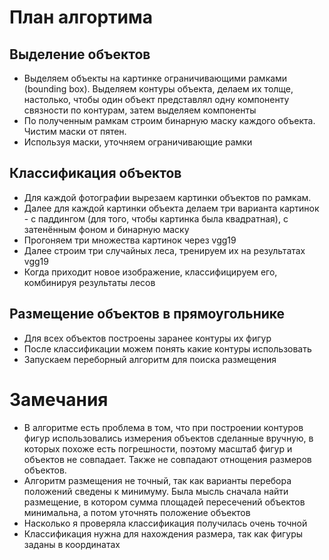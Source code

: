 # План алгортима
## Выделение объектов
* Выделяем объекты на картинке ограничивающими рамками (bounding box). Выделяем контуры объекта, делаем их толще, настолько, чтобы один объект представлял одну компоненту связности по контурам, затем выделяем компоненты
* По полученным рамкам строим бинарную маску каждого объекта. Чистим маски от пятен.
* Используя маски, уточняем ограничивающие рамки
## Классификация объектов
* Для каждой фотографии вырезаем картинки объектов по рамкам. 
* Далее для каждой картинки объекта делаем три варианта картинок - с паддингом (для того, чтобы картинка была квадратная), с затенённым фоном и бинарную маску
* Прогоняем три множества картинок через vgg19
* Далее строим три случайных леса, тренируем их на результатах vgg19
* Когда приходит новое изображение, классифицируем его, комбинируя результаты лесов
## Размещение объектов в прямоугольнике 
* Для всех объектов построены заранее контуры их фигур
* После классификации можем понять какие контуры использовать
* Запускаем переборный алгоритм для поиска размещения 

# Замечания
* В алгоритме есть проблема в том, что при построении контуров фигур использовались измерения объектов сделанные вручную, 
в которых похоже есть погрешности, поэтому масштаб фигур и объектов не совпадает. Также не совпадают отнощения размеров объектов.
* Алгоритм размещения не точный, так как варианты перебора положений сведены к минимуму. Была мысль сначала найти размещение, в котором сумма площадей пересечений объектов минимальна, а потом уточнять положение объектов
* Насколько я проверяла классификация получилась очень точной
* Классификация нужна для нахождения размера, так как фигуры заданы в координатах 
